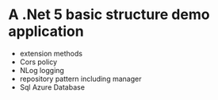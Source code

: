 # A .Net 5 basic structure demo application 

- extension methods
- Cors policy
- NLog logging
- repository pattern including manager
- Sql Azure Database
